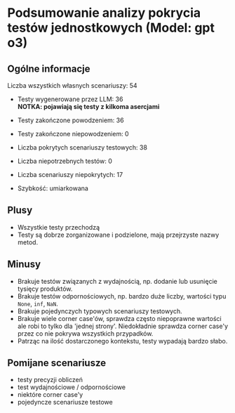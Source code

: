 # Podsumowanie analizy pokrycia testów jednostkowych (Model: gpt o3)

## Ogólne informacje

Liczba wszystkich własnych scenariuszy: 54

- Testy wygenerowane przez LLM: 36
<br/> <strong>NOTKA: pojawiają się testy z kilkoma asercjami</strong>
- Testy zakończone powodzeniem: 36
- Testy zakończone niepowodzeniem: 0


- Liczba pokrytych scenariuszy testowych: 38
- Liczba niepotrzebnych testów: 0
- Liczba scenariuszy niepokrytych: 17
- Szybkość: umiarkowana

## Plusy

- Wszystkie testy przechodzą
- Testy są dobrze zorganizowane i podzielone, mają przejrzyste nazwy metod.

## Minusy

- Brakuje testów związanych z wydajnością, np. dodanie lub usunięcie tysięcy produktów.
- Brakuje testów odpornościowych, np. bardzo duże liczby, wartości typu `None`, `inf`, `NaN`.
- Brakuje pojedynczych typowych scenariuszy testowych.
- Brakuje wiele corner case'ów, sprawdza często niepoprawne wartości ale robi to tylko dla 'jednej strony'. Niedokładnie sprawdza corner case'y przez co nie pokrywa wszystkich przypadków.
- Patrząc na ilość dostarczonego kontekstu, testy wypadają bardzo słabo.

## Pomijane scenariusze

- testy precyzji obliczeń
- test wydajnościowe / odpornościowe
- niektóre corner case'y
- pojedyncze scenariusze testowe

